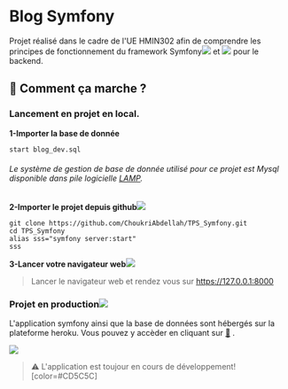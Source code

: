# Blog Symfony 


 Projet réalisé dans le cadre de l'UE HMIN302 afin de comprendre les principes de fonctionnement du framework Symfony![](https://i.imgur.com/QA5ghoL.png) et ![](https://i.imgur.com/IjdTjb6.png) pour le backend.
 
 



## :memo: Comment ça marche ?

### Lancement en projet en local.


**1-Importer la base de donnée**
```sql=
start blog_dev.sql
```
######  Le système de gestion de base de donnée utilisé pour ce projet est Mysql disponible dans  pile logicielle   [LAMP](https://www.grid5000.fr/w/Getting_Started).


**2-Importer le projet depuis github**![](https://i.imgur.com/X1ChC5H.png)

```bash=
git clone https://github.com/ChoukriAbdellah/TPS_Symfony.git
cd TPS_Symfony
alias sss="symfony server:start"
sss
```

**3-Lancer votre navigateur web**![](https://i.imgur.com/xMWPsMd.png)

>Lancer le navigateur web et  rendez vous  sur https://127.0.0.1:8000
###  Projet en production![](https://i.imgur.com/tWLUIFU.png)

L'application symfony ainsi que la base de données sont hébergés sur la plateforme heroku. Vous pouvez y accèder en cliquant sur  [:link:](https://symfonyblog.herokuapp.com/) .


![](https://i.imgur.com/PYJRESL.png)


>:warning: L'application est toujour en cours de développement! [color=#CD5C5C]
 


